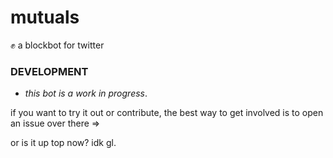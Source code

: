 # mutuals

:fist: a blockbot for twitter

### DEVELOPMENT

- *_this bot is a work in progress_*. 

if you want to try it out or contribute, the best way to get involved is to open an issue over there =>

or is it up top now? idk gl.
